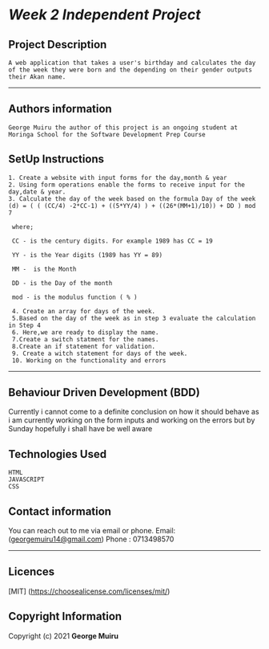 # ***Week 2 Independent Project***

##  **Project Description**
```
A web application that takes a user's birthday and calculates the day of the week they were born and the depending on their gender outputs
their Akan name.
```
____

## **Authors information**
`George Muiru the author of this project is an ongoing student at Moringa School for the Software Development Prep Course`

## **SetUp Instructions**
```
1. Create a website with input forms for the day,month & year
2. Using form operations enable the forms to receive input for the day,date & year.
3. Calculate the day of the week based on the formula Day of the week (d) = ( ( (CC/4) -2*CC-1) + ((5*YY/4) ) + ((26*(MM+1)/10)) + DD ) mod 7

 where;

 CC - is the century digits. For example 1989 has CC = 19

 YY - is the Year digits (1989 has YY = 89)

 MM -  is the Month

 DD - is the Day of the month 

 mod - is the modulus function ( % )

 4. Create an array for days of the week.
 5.Based on the day of the week as in step 3 evaluate the calculation in Step 4
 6. Here,we are ready to display the name.
 7.Create a switch statment for the names.
 8.Create an if statement for validation.
 9. Create a witch statement for days of the week.
 10. Working on the functionality and errors

```
___

## **Behaviour Driven Development (BDD)**
Currently i cannot come to a definite conclusion on how it should behave as i am currently working on the form inputs and working on the errors
but by Sunday hopefully i shall have be well aware


## **Technologies Used**
    HTML
    JAVASCRIPT
    CSS

## Contact information
You can reach out to me via email or phone.
Email: (georgemuiru14@gmail.com)
Phone : 0713498570

____

## **Licences**
[MIT] (https://choosealicense.com/licenses/mit/)

## **Copyright Information**

Copyright (c) 2021  **George Muiru**